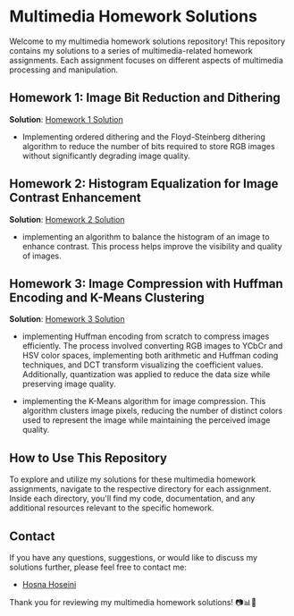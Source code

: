 # Multimedia Homework Solutions

Welcome to my multimedia homework solutions repository! This repository contains my solutions to a series of multimedia-related homework assignments. Each assignment focuses on different aspects of multimedia processing and manipulation.

## Homework 1: Image Bit Reduction and Dithering

**Solution**: [Homework 1 Solution](/HW1)

- Implementing ordered dithering and the Floyd-Steinberg dithering algorithm to reduce the number of bits required to store RGB images without significantly degrading image quality.

## Homework 2: Histogram Equalization for Image Contrast Enhancement

**Solution**: [Homework 2 Solution](/HW2)

- implementing an algorithm to balance the histogram of an image to enhance contrast. This process helps improve the visibility and quality of images.

## Homework 3: Image Compression with Huffman Encoding and K-Means Clustering

**Solution**: [Homework 3 Solution](/HW3)

- implementing Huffman encoding from scratch to compress images efficiently. The process involved converting RGB images to YCbCr and HSV color spaces, implementing both arithmetic and Huffman coding techniques, and DCT transform visualizing the coefficient values. Additionally, quantization was applied to reduce the data size while preserving image quality.


- implementing the K-Means algorithm for image compression. This algorithm clusters image pixels, reducing the number of distinct colors used to represent the image while maintaining the perceived image quality.

## How to Use This Repository

To explore and utilize my solutions for these multimedia homework assignments, navigate to the respective directory for each assignment. Inside each directory, you'll find my code, documentation, and any additional resources relevant to the specific homework.

## Contact

If you have any questions, suggestions, or would like to discuss my solutions further, please feel free to contact me:

- [Hosna Hoseini](mailto:hosna.hoseini@gmail.com)

Thank you for reviewing my multimedia homework solutions! 📷📊🎨
